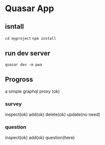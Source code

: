 # Quasar App

## isntall
`cd myproject` 
`npm install`

## run dev server
`quasar dev -m pwa`

## Progross
a simple graphql proxy (ok)
### survey
inspect(ok)
add(ok)
delete(ok)
update(no need)
### question
inspect(ok)
add(ok) 
question(here)

